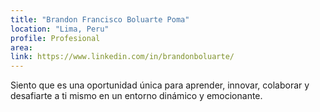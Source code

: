 ```yaml
---
title: "Brandon Francisco Boluarte Poma"
location: "Lima, Peru"
profile: Profesional
area: 
link: https://www.linkedin.com/in/brandonboluarte/
---
```


Siento que es una oportunidad única para aprender, innovar, colaborar y desafiarte a ti mismo en un entorno dinámico y emocionante.